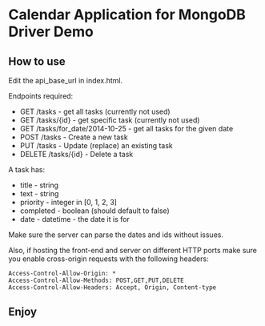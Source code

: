 Calendar Application for MongoDB Driver Demo
============================================

How to use
----------

Edit the api_base_url in index.html.

Endpoints required:

- GET    /tasks                     - get all tasks (currently not used)
- GET    /tasks/{id}                - get specific task (currently not used)
- GET    /tasks/for_date/2014-10-25 - get all tasks for the given date
- POST   /tasks                     - Create a new task
- PUT    /tasks                     - Update (replace) an existing task
- DELETE /tasks/{id}                - Delete a task

A task has:

- title     - string
- text      - string
- priority  - integer in [0, 1, 2, 3]
- completed - boolean (should default to false)
- date      - datetime - the date it is for

Make sure the server can parse the dates and ids without issues.

Also, if hosting the front-end and server on different HTTP ports make sure you enable cross-origin requests with the following headers:

    Access-Control-Allow-Origin: *
    Access-Control-Allow-Methods: POST,GET,PUT,DELETE
    Access-Control-Allow-Headers: Accept, Origin, Content-type
  
Enjoy
-----
